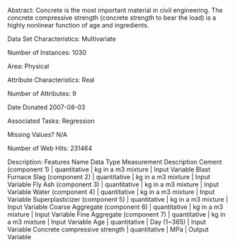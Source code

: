 Abstract:
Concrete is the most important material in civil engineering. The concrete compressive strength (concrete strength to bear the load) is a highly nonlinear function of age and ingredients.


Data Set Characteristics:  Multivariate

Number of Instances: 1030

Area: Physical

Attribute Characteristics: Real

Number of Attributes: 9

Date Donated 2007-08-03

Associated Tasks: Regression

Missing Values? N/A

Number of Web Hits: 231464

Description:
Features Name	Data Type	Measurement	Description
Cement (component 1) | quantitative | kg in a m3 mixture | Input Variable Blast Furnace Slag (component 2) | quantitative | kg in a m3 mixture | Input Variable Fly Ash (component 3) | quantitative | kg in a m3 mixture | Input Variable Water (component 4) | quantitative | kg in a m3 mixture | Input Variable Superplasticizer (component 5) | quantitative | kg in a m3 mixture | Input Variable Coarse Aggregate (component 6) | quantitative | kg in a m3 mixture | Input Variable Fine Aggregate (component 7) | quantitative | kg in a m3 mixture | Input Variable Age | quantitative | Day (1~365) | Input Variable Concrete compressive strength | quantitative | MPa | Output Variable
